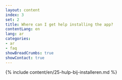 ```yaml
---
layout: content
index: 3
set: 2
title: Where can I get help installing the app?
contentLang: en
lang: ar
categories:
- ar
- faq
showBreadCrumbs: true
showContact: true
---
```

{% include content/en/25-hulp-bij-installeren.md %}
